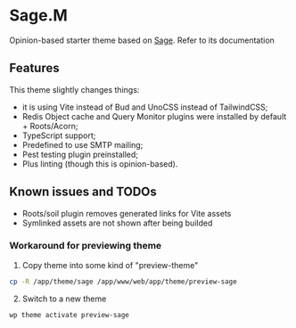 # Sage.M

Opinion-based starter theme based on [Sage](https://roots.io/sage/). Refer to its documentation

## Features

This theme slightly changes things:

- it is using Vite instead of Bud and UnoCSS instead of TailwindCSS;
- Redis Object cache and Query Monitor plugins were installed by default + Roots/Acorn;
- TypeScript support;
- Predefined to use SMTP mailing;
- Pest testing plugin preinstalled;
- Plus linting (though this is opinion-based).

## Known issues and TODOs

- Roots/soil plugin removes generated links for Vite assets
- Symlinked assets are not shown after being builded

### Workaround for previewing theme

1. Copy theme into some kind of "preview-theme"

```sh
cp -R /app/theme/sage /app/www/web/app/theme/preview-sage
```

2. Switch to a new theme

```sh
wp theme activate preview-sage
```
